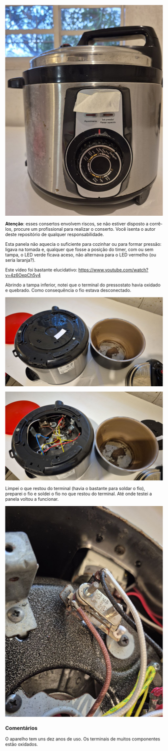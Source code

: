 ![Imagem da panela](./4999212968017243796.jpg)

**Atenção**: esses consertos envolvem riscos, se não estiver disposto a corrê-los, procure um profissional para realizar o conserto. Você isenta o autor deste repositório de qualquer responsabilidade.

Esta panela não aquecia o suficiente para cozinhar ou para formar pressão: ligava na tomada e, qualquer que fosse a posição do timer, com ou sem tampa, o LED verde ficava aceso, não alternava para o LED vermelho (ou seria laranja?).

Este vídeo foi bastante elucidativo: https://www.youtube.com/watch?v=4z6OepCh5y4

Abrindo a tampa inferior, notei que o terminal do pressostato havia oxidado e quebrado. Como consequência o fio estava desconectado.

![Imagem da tampa inferior](./4999212968017243798.jpg)

![Imagem sem a tampa inferior](./4999212968017243799.jpg)

Limpei o que restou do terminal (havia o bastante para soldar o fio), preparei o fio e soldei o fio no que restou do terminal. Até onde testei a panela voltou a funcionar.

![Imagem da solda](./4999212968017243797.jpg)

### Comentários

O aparelho tem uns dez anos de uso. Os terminais de muitos componentes estão oxidados.
